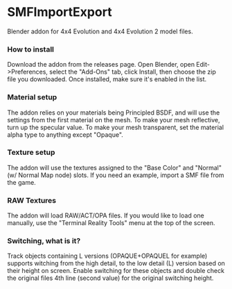 
# SMFImportExport
Blender addon for 4x4 Evolution and 4x4 Evolution 2 model files.

### How to install
Download the addon from the releases page. Open Blender, open Edit->Preferences, select the "Add-Ons" tab, click Install, then choose the zip file you downloaded. Once installed, make sure it's enabled in the list.

### Material setup
The addon relies on your materials being Principled BSDF, and will use the settings from the first material on the mesh. To make your mesh reflective, turn up the specular value. To make your mesh transparent, set the material alpha type to anything except "Opaque". 

### Texture setup
The addon will use the textures assigned to the "Base Color" and "Normal" (w/ Normal Map node) slots. If you need an example, import a SMF file from the game.

### RAW Textures
The addon will load RAW/ACT/OPA files. If you would like to load one manually, use the "Terminal Reality Tools" menu at the top of the screen.

### Switching, what is it?
Track objects containing L versions (OPAQUE+OPAQUEL for example) supports witching from the high detail, to the low detail (L) version based on their height on screen. Enable switching for these objects and double check the original files 4th line (second value) for the original switching height.

